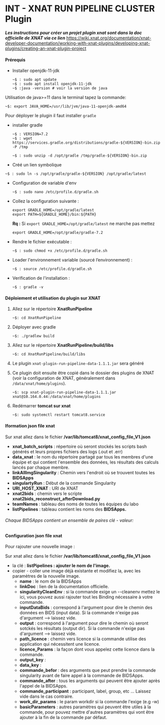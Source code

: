 # **INT - XNAT RUN PIPELINE CLUSTER Plugin**

***Les instructions pour créer un projet plugin xnat sont dans la doc officielle de XNAT via ce lien*** <https://wiki.xnat.org/documentation/xnat-developer-documentation/working-with-xnat-plugins/developing-xnat-plugins/creating-an-xnat-plugin-project>

#### **Prérequis**

* Installer openjdk-11-jdk

  ```
  ~$ : sudo apt update
  ~$ : sudo apt install openjdk-11-jdk
  ~$ :java -version # voir la version de java
  ```

Utilisation de java>=11 dans le terminal tapez la commande:

`~$: export JAVA_HOME=/usr/lib/jvm/java-11-openjdk-amd64`

Pour déployer le plugin il faut installer `gradle`

* installer gradle

  ```
  ~$ : VERSION=7.2
  ~$ : wget https://services.gradle.org/distributions/gradle-${VERSION}-bin.zip -P /tmp
  
  ~$ : sudo unzip -d /opt/gradle /tmp/gradle-${VERSION}-bin.zip
  ```
* Créé un lien symbolique

```
~$ : sudo ln -s /opt/gradle/gradle-${VERSION} /opt/gradle/latest
```

* Configuration de variable d'env

  ```
  ~$ : sudo nano /etc/profile.d/gradle.sh
  ```
* Collez la configuration suivante :

  ```
  export GRADLE_HOME=/opt/gradle/latest
  export PATH=${GRADLE_HOME}/bin:${PATH}
  ```

  **Rq :** Si `export GRADLE_HOME=/opt/gradle/latest` ne marche pas mettez

  `export GRADLE_HOME=/opt/gradle/gradle-7.2`
* Rendre le fichier exécutable :

  ```
  ~$ : sudo chmod +x /etc/profile.d/gradle.sh
  ```
* Loader l'environnement variable (sourcé l’environnement) :

  ```
  ~$ : source /etc/profile.d/gradle.sh
  ```
* Verification de l'installation :

  ```
  ~$ : gradle -v
  ```

#### **Déploiement et utilisation du plugin sur XNAT**

1. Allez sur le répertoire **XnatRunPipeline**

   ```
   ~$: cd XnatRunPipeline
   ```
2. Déployer avec gradle

   ```
   ~$: ./gradlew build
   ```
3. Allez sur le répertoire **XnatRunPipeline/build/libs**

   ```
   ~$: cd XnatRunPipeline/build/libs
   ```
4. Le plugin `xnat-plugin-run-pipeline-data-1.1.1.jar` sera généré
5. Ce plugin doit ensuite être copié dans le dossier des plugins de XNAT (voir la configuration de XNAT, généralement dans `/data/xnat/home/plugins`).

   ```
   ~$: scp xnat-plugin-run-pipeline-data-1.1.1.jar xnat@10.164.0.44:/data/xnat/home/plugins
   ```
6. Redémarrer **tomcat sur xnat**

   ```
   ~$: sudo systemctl restart tomcat8.service
   ```

#### **Iformation json file xnat**

Sur xnat allez dans le fichier **/var/lib/tomcat8/xnat\_config\_file\_V1.json**

* **xnat\_batch\_scripts** : répertoire où seront stockés les scripts bash générés et leurs propres fichiers des logs (.out et .err)
* **data\_xnat** : le nom du répertoire partagé par tous les membres d'une équipe et qui contient l'ensemble des données, les résultats des calculs lancés par chaque membre.
* **linkAllImgSingularity** : Chemin vers l'endroit où se trouvent toutes les **BIDSApps**
* **singulartyRun** : Début de la commande Singularity
* **URI\_HOST\_XNAT** : URI de XNAT
* **xnat2bids** : chemin vers le scripte **xnat2bids\_reconstruct\_afterDownload.py**
* **teamNames** : tableau des noms de toutes les équipes du labo
* **listPipelines** : tableau contient les noms des **BIDSApps.**

###### Chaque BIDSApps contient un ensemble de paires clé - valeur:

#### **Configuration json file xnat**

Pour rajouter une nouvelle image :

Sur xnat allez dans le fichier **/var/lib/tomcat8/xnat\_config\_file\_V1.json**

* la clé : **listPipelines : ajouter le nom de l'image.**
* copier - coller une image déjà existante et modifiez la, avec les paramètres de la nouvelle image.
  * **name** : le nom de la BIDSApps
  * **linkDoc** : lien de la documentation officielle.
  * **singularityCleanEnv** : si la commande exige un --cleanenv mettez le ici, vous pouvez aussi rajouter tout les Binding nécessaire à votre commande.
  * **inputDataBids** : correspond à l'argument pour dire le chemin des données en BIDS (input data). Si la commande n'exige pas d'argument --> laissez vide.
  * **output** : correspond à l'argument pour dire le chemin où seront sotckés les résultats (output dir). Si la commande n'exige pas d'argument --> laissez vide.
  * **path\_licence** : chemin vers licence si la commande utilise des application qui nécessitent une licence.
  * **licence\_Params** : la façon dont vous appelez cette licence dans la commande.
  * **output\_key** :
  * **data\_key** :
  * **commande\_befor** : des arguments que peut prendre la commande singularity avant de faire appel à la commande de BIDSApps.
  * **commande\_after** : tous les arguments qui peuvent être ajouter après l'appel de la BIDSApps.
  * **commande\_participant** : participant, label, group, etc ... Laissez vide dans le cas contraire.
  * **work\_dir\_params** : le param workdir si la commande l'exige (e.g -w)
  * **basicParameters** : autres paramètres qui peuvent être utiles à la commande, pour pouvez mettre d'autres paramètres qui vont être ajouter à la fin de la commande par défaut.